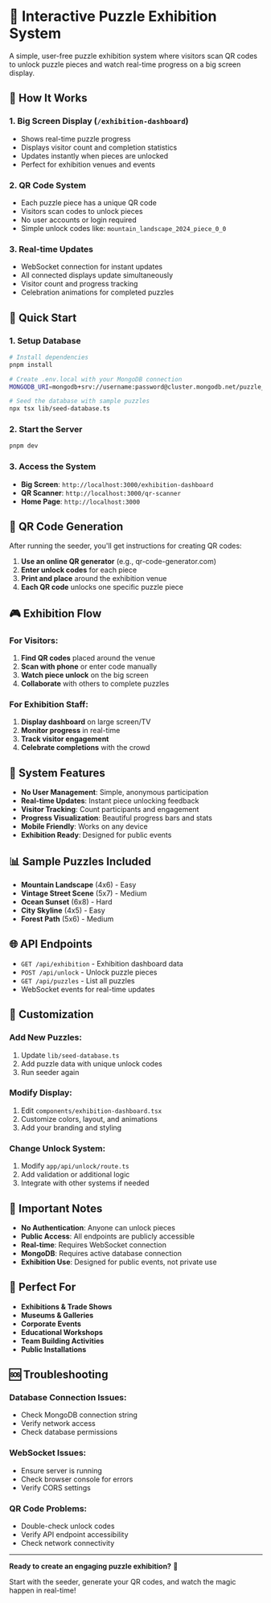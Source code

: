 # 🧩 Interactive Puzzle Exhibition System

A simple, user-free puzzle exhibition system where visitors scan QR codes to unlock puzzle pieces and watch real-time progress on a big screen display.

## 🎯 How It Works

### 1. **Big Screen Display** (`/exhibition-dashboard`)
- Shows real-time puzzle progress
- Displays visitor count and completion statistics
- Updates instantly when pieces are unlocked
- Perfect for exhibition venues and events

### 2. **QR Code System**
- Each puzzle piece has a unique QR code
- Visitors scan codes to unlock pieces
- No user accounts or login required
- Simple unlock codes like: `mountain_landscape_2024_piece_0_0`

### 3. **Real-time Updates**
- WebSocket connection for instant updates
- All connected displays update simultaneously
- Visitor count and progress tracking
- Celebration animations for completed puzzles

## 🚀 Quick Start

### 1. **Setup Database**
```bash
# Install dependencies
pnpm install

# Create .env.local with your MongoDB connection
MONGODB_URI=mongodb+srv://username:password@cluster.mongodb.net/puzzle_db

# Seed the database with sample puzzles
npx tsx lib/seed-database.ts
```

### 2. **Start the Server**
```bash
pnpm dev
```

### 3. **Access the System**
- **Big Screen**: `http://localhost:3000/exhibition-dashboard`
- **QR Scanner**: `http://localhost:3000/qr-scanner`
- **Home Page**: `http://localhost:3000`

## 📱 QR Code Generation

After running the seeder, you'll get instructions for creating QR codes:

1. **Use an online QR generator** (e.g., qr-code-generator.com)
2. **Enter unlock codes** for each piece
3. **Print and place** around the exhibition venue
4. **Each QR code** unlocks one specific puzzle piece

## 🎮 Exhibition Flow

### For Visitors:
1. **Find QR codes** placed around the venue
2. **Scan with phone** or enter code manually
3. **Watch piece unlock** on the big screen
4. **Collaborate** with others to complete puzzles

### For Exhibition Staff:
1. **Display dashboard** on large screen/TV
2. **Monitor progress** in real-time
3. **Track visitor engagement**
4. **Celebrate completions** with the crowd

## 🔧 System Features

- **No User Management**: Simple, anonymous participation
- **Real-time Updates**: Instant piece unlocking feedback
- **Visitor Tracking**: Count participants and engagement
- **Progress Visualization**: Beautiful progress bars and stats
- **Mobile Friendly**: Works on any device
- **Exhibition Ready**: Designed for public events

## 📊 Sample Puzzles Included

- **Mountain Landscape** (4x6) - Easy
- **Vintage Street Scene** (5x7) - Medium  
- **Ocean Sunset** (6x8) - Hard
- **City Skyline** (4x5) - Easy
- **Forest Path** (5x6) - Medium

## 🌐 API Endpoints

- `GET /api/exhibition` - Exhibition dashboard data
- `POST /api/unlock` - Unlock puzzle pieces
- `GET /api/puzzles` - List all puzzles
- WebSocket events for real-time updates

## 🎨 Customization

### Add New Puzzles:
1. Update `lib/seed-database.ts`
2. Add puzzle data with unique unlock codes
3. Run seeder again

### Modify Display:
1. Edit `components/exhibition-dashboard.tsx`
2. Customize colors, layout, and animations
3. Add your branding and styling

### Change Unlock System:
1. Modify `app/api/unlock/route.ts`
2. Add validation or additional logic
3. Integrate with other systems if needed

## 🚨 Important Notes

- **No Authentication**: Anyone can unlock pieces
- **Public Access**: All endpoints are publicly accessible
- **Real-time**: Requires WebSocket connection
- **MongoDB**: Requires active database connection
- **Exhibition Use**: Designed for public events, not private use

## 🎉 Perfect For

- **Exhibitions & Trade Shows**
- **Museums & Galleries**
- **Corporate Events**
- **Educational Workshops**
- **Team Building Activities**
- **Public Installations**

## 🆘 Troubleshooting

### Database Connection Issues:
- Check MongoDB connection string
- Verify network access
- Check database permissions

### WebSocket Issues:
- Ensure server is running
- Check browser console for errors
- Verify CORS settings

### QR Code Problems:
- Double-check unlock codes
- Verify API endpoint accessibility
- Check network connectivity

---

**Ready to create an engaging puzzle exhibition?** 🎯

Start with the seeder, generate your QR codes, and watch the magic happen in real-time!
